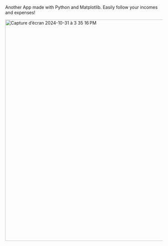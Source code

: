 Another App made with Python and Matplotlib.
Easily follow your incomes and expenses!

<img width="707" alt="Capture d’écran 2024-10-31 à 3 35 16 PM" src="https://github.com/user-attachments/assets/8fd3a136-72bc-4d0b-9dd1-9c484625108f">
